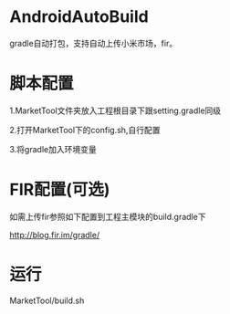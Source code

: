 # AndroidAutoBuild
gradle自动打包，支持自动上传小米市场，fir。

# 脚本配置
1.MarketTool文件夹放入工程根目录下跟setting.gradle同级

2.打开MarketTool下的config.sh,自行配置

3.将gradle加入环境变量



# FIR配置(可选)
如需上传fir参照如下配置到工程主模块的build.gradle下

http://blog.fir.im/gradle/

# 运行
MarketTool/build.sh
